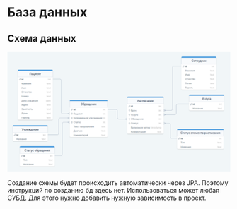 # База данных

## Схема данных

![Логическая схема данных](images/logical-data-schema.png)

Создание схемы будет происходить автоматически через JPA. Поэтому инструкций по созданию бд здесь нет. Использоваться может любая СУБД. Для этого нужно добавить нужную зависимость в проект.